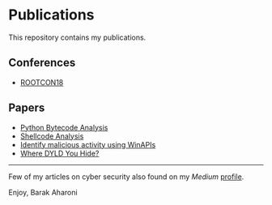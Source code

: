 # Publications
This repository contains my publications.

## Conferences
* [ROOTCON18](Conferences/ROOTCON18/README.md)

## Papers
* [Python Bytecode Analysis](https://betterprogramming.pub/analysis-of-compiled-python-files-629d8adbe787)
* [Shellcode Analysis](https://infosecwriteups.com/shellcode-analysis-313bf4ca4dec)
* [Identify malicious activity using WinAPIs](https://medium.com/@3barak333/identifying-malicious-activity-using-winapis-0e0ef8ba20a7)
* [Where DYLD You Hide?](https://medium.com/@3barak333/where-dyld-you-hide-52a8feb06ea5)

--------------------------------------------------------------------------------------------------------
Few of my articles on cyber security also found on my *Medium* [profile](https://medium.com/@3barak333).

Enjoy,
Barak Aharoni
